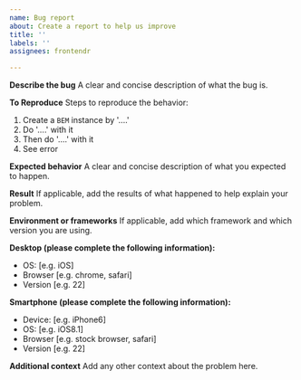 ```yaml
---
name: Bug report
about: Create a report to help us improve
title: ''
labels: ''
assignees: frontendr

---
```


**Describe the bug**
A clear and concise description of what the bug is.

**To Reproduce**
Steps to reproduce the behavior:
1. Create a `BEM` instance by '....'
2. Do '....' with it
3. Then do '....' with it
4. See error

**Expected behavior**
A clear and concise description of what you expected to happen.

**Result**
If applicable, add the results of what happened to help explain your problem.

**Environment or frameworks**
If applicable, add which framework and which version you are using.

**Desktop (please complete the following information):**
 - OS: [e.g. iOS]
 - Browser [e.g. chrome, safari]
 - Version [e.g. 22]

**Smartphone (please complete the following information):**
 - Device: [e.g. iPhone6]
 - OS: [e.g. iOS8.1]
 - Browser [e.g. stock browser, safari]
 - Version [e.g. 22]

**Additional context**
Add any other context about the problem here.
